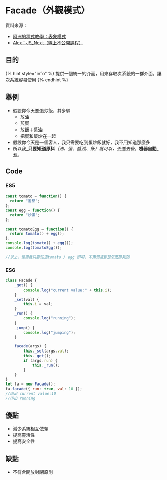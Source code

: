 # Facade（外觀模式）

資料來源：

* [阿洲的程式教學：表象模式](http://monkeycoding.com/?p=975) 
* [Alex：JS\_Next（線上不公開課程）](https://www.youtube.com/user/achen224)

## 目的

{% hint style="info" %}
提供一個統一的介面，用來存取次系統的一群介面，讓次系統容易使用
{% endhint %}

## **舉例**

* 假設你今天要蛋炒飯，其步驟 
  * 放油 
  * 煎蛋 
  * 放飯＋醬油 
  * 把蛋和飯炒在一起 
* 假設你今天是一個客人，我只需要吃到蛋炒飯就好，我不用知道那麼多 
* 所以我_**只要知道原料**_（油、蛋、醬油、飯）就可以，丟進去後，_**機器自動**_煮。

## Code

### ES5

```javascript
const tomato = function() {
  return "番茄";
};
const egg = function() {
  return "炒蛋";
};

const tomatoEgg = function() {
  return tomato() + egg();
};
console.log(tomato() + egg());
console.log(tomatoEgg());

//以上，使用者只要知道tomato / egg 即可，不用知道那是怎麼排列的
```

### ES6

```javascript
class Facade {
    _get() {
        console.log("current value:" + this.i);
    }
    _set(val) {
        this.i = val;
    }
    _run() {
        console.log("running");
    }
    _jump() {
        console.log("jumping");
    }

    facade(args) {
        this._set(args.val);
        this._get();
        if (args.run) {
            this._run();
        }
    }
}
let fa = new Facade();
fa.facade({ run: true, val: 10 });
//印出 current value:10
//印出 running
```

## 優點

* 減少系統相互依賴 
* 提高靈活性 
* 提高安全性

## 缺點

* 不符合開放封閉原則









